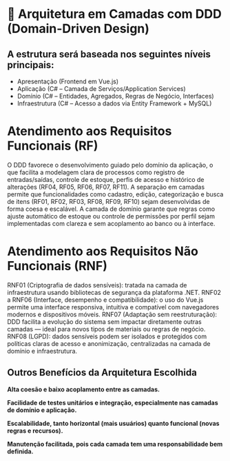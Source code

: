 # 📐 Arquitetura em Camadas com DDD (Domain-Driven Design)

## A estrutura será baseada nos seguintes níveis principais:

* Apresentação (Frontend em Vue.js)
* Aplicação (C# – Camada de Serviços/Application Services)
* Domínio (C# – Entidades, Agregados, Regras de Negócio, Interfaces)
* Infraestrutura (C# – Acesso a dados via Entity Framework + MySQL)
  
# Atendimento aos Requisitos Funcionais (RF)
O DDD favorece o desenvolvimento guiado pelo domínio da aplicação, o que facilita a modelagem clara de processos como registro de entradas/saídas, controle de estoque, perfis de acesso e histórico de alterações (RF04, RF05, RF06, RF07, RF11).
A separação em camadas permite que funcionalidades como cadastro, edição, categorização e busca de itens (RF01, RF02, RF03, RF08, RF09, RF10) sejam desenvolvidas de forma coesa e escalável.
A camada de domínio garante que regras como ajuste automático de estoque ou controle de permissões por perfil sejam implementadas com clareza e sem acoplamento ao banco ou à interface.

# Atendimento aos Requisitos Não Funcionais (RNF)
RNF01 (Criptografia de dados sensíveis): tratada na camada de infraestrutura usando bibliotecas de segurança da plataforma .NET.
RNF02 a RNF06 (Interface, desempenho e compatibilidade): o uso do Vue.js permite uma interface responsiva, intuitiva e compatível com navegadores modernos e dispositivos móveis.
RNF07 (Adaptação sem reestruturação): DDD facilita a evolução do sistema sem impactar diretamente outras camadas — ideal para novos tipos de materiais ou regras de negócio.
RNF08 (LGPD): dados sensíveis podem ser isolados e protegidos com políticas claras de acesso e anonimização, centralizadas na camada de domínio e infraestrutura.

## Outros Benefícios da Arquitetura Escolhida

**Alta coesão e baixo acoplamento entre as camadas.**

**Facilidade de testes unitários e integração, especialmente nas camadas de domínio e aplicação.**

**Escalabilidade, tanto horizontal (mais usuários) quanto funcional (novas regras e recursos).**

**Manutenção facilitada, pois cada camada tem uma responsabilidade bem definida.**
